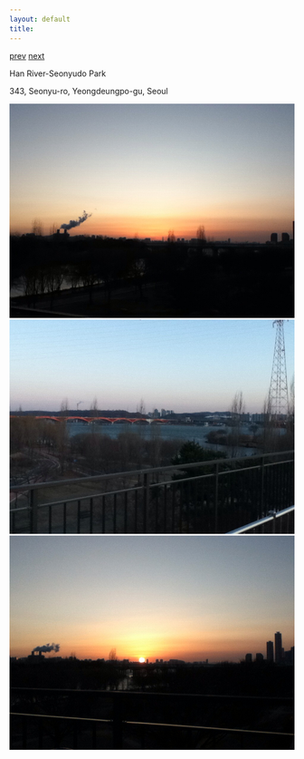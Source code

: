 ```yaml
---
layout: default
title: 
---
```


[prev](./january) [next](./april)

Han River-Seonyudo Park

343, Seonyu-ro, Yeongdeungpo-gu, Seoul

<img src="./2403-1.JPG" alt="">

<img src="./2403-2.JPG" alt="">

<img src="./2403-3.JPG" alt="">

